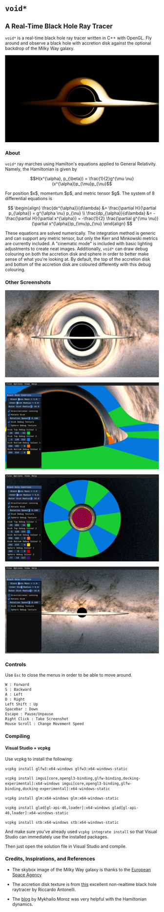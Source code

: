 # `void*`
## A Real-Time Black Hole Ray Tracer

<p><code>void*</code> is a real-time black hole ray tracer written in C++ with OpenGL.
Fly around and observe a black hole with accretion disk against the optional backdrop of
the Milky Way galaxy.</p>

![Cinematic](voidstar/docs/images/cinematic.jpeg)

### About

<p><code>void*</code> ray marches using Hamilton's equations applied to General Relativity.
Namely, the Hamiltonian is given by</p>

$$H(x^{\alpha}, p_{\beta}) = \frac{1}{2}g^{\mu \nu}(x^{\alpha})p_{\mu}p_{\nu}$$

<p>For position $x$, momentum $p$, and metric tensor $g$.  The system of 8
differential equations is</p>

$$
\begin{align}
\frac{dx^{\alpha}}{d\lambda} &= \frac{\partial H}{\partial p_{\alpha}} = g^{\alpha \nu} p_{\nu} \\
\frac{dp_{\alpha}}{d\lambda} &= -\frac{\partial H}{\partial x^{\alpha}} = -\frac{1}{2} \frac{\partial g^{\mu \nu}}{\partial x^{\alpha}}p_{\mu}p_{\nu}
\end{align}
$$

<p>These equations are solved numerically.  The integration method is generic
and can support any metric tensor, but only the Kerr and Minkowski metrics are currently
included.  A "cinematic mode" is included with basic lighting adjustments to create
neat images.  Additionally, <code>void*</code> can draw debug colouring on both the
accretion disk and sphere in order to better make sense of what you're looking at.
By default, the top of the accretion disk and bottom of the accretion disk are coloured
differently with this debug colouring.</p>

### Other Screenshots

![Main shot](voidstar/docs/images/mainshot.jpeg)

![Closeup Debug](voidstar/docs/images/closeup_debug.jpeg)

![Above Debug](voidstar/docs/images/above_debug.jpeg)

![Without Lensing](voidstar/docs/images/without_lensing.jpeg)


### Controls
Use `Esc` to close the menus in order to be able to move around.

```
W : Forward
S : Backward
A : Left
D : Right
Left Shift : Up
Spacebar : Down
Escape : Pause/Unpause
Right Click : Take Screenshot
Mouse Scroll : Change Movement Speed
```


### Compiling
#### Visual Studio + vcpkg

Use vcpkg to install the following:

`vcpkg install glfw3:x64-windows glfw3:x64-windows-static`

`vcpkg install imgui[core,opengl3-binding,glfw-binding,docking-experimental]:x64-windows imgui[core,opengl3-binding,glfw-binding,docking-experimental]:x64-windows-static`

`vcpkg install glm:x64-windows glm:x64-windows-static`

`vcpkg install glad[gl-api-46,loader]:x64-windows glad[gl-api-46,loader]:x64-windows-static`

`vcpkg install stb:x64-windows stb:x64-windows-static`

And make sure you've already used `vcpkg integrate install` so that Visual Studio can immediately use the installed packages.

Then just open the solution file in Visual Studio and compile.


### Credits, Inspirations, and References

- The skybox image of the Milky Way galaxy is thanks to the [European Space Agency](https://sci.esa.int/web/gaia/-/the-colour-of-the-sky-from-gaia-s-early-data-release-3-equirectangular-projection)

- The accretion disk texture is from [this](https://github.com/rantonels/starless) excellent non-realtime black hole raytracer by Riccardo Antonelli.

- The [blog](https://michaelmoroz.github.io/TracingGeodesics/) by Mykhailo Moroz was very helpful with the Hamiltonian dynamics.